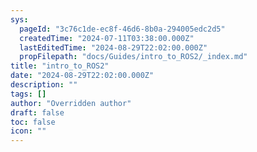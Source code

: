 ```yaml
---
sys:
  pageId: "3c76c1de-ec8f-46d6-8b0a-294005edc2d5"
  createdTime: "2024-07-11T03:38:00.000Z"
  lastEditedTime: "2024-08-29T22:02:00.000Z"
  propFilepath: "docs/Guides/intro_to_ROS2/_index.md"
title: "intro_to_ROS2"
date: "2024-08-29T22:02:00.000Z"
description: ""
tags: []
author: "Overridden author"
draft: false
toc: false
icon: ""
---
```

